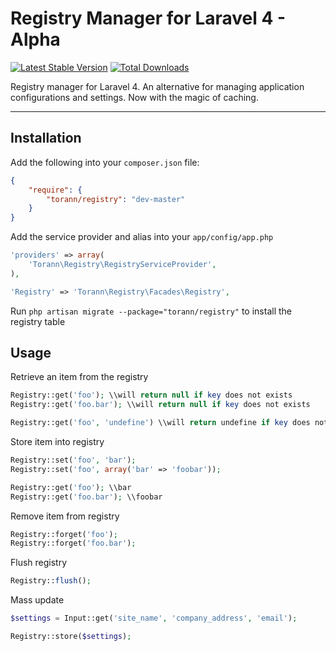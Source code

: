 # Registry Manager for Laravel 4 - Alpha

[![Latest Stable Version](https://poser.pugx.org/torann/registry/v/stable.png)](https://packagist.org/packages/torann/registry) [![Total Downloads](https://poser.pugx.org/torann/registry/downloads.png)](https://packagist.org/packages/torann/registry)

Registry manager for Laravel 4. An alternative for managing application configurations and settings. Now with the magic of caching.

----------

## Installation

Add the following into your `composer.json` file:

```json
{
	"require": {
		"torann/registry": "dev-master"
	}
}
```

Add the service provider and alias into your `app/config/app.php`

```php
'providers' => array(
	'Torann\Registry\RegistryServiceProvider',
),

'Registry' => 'Torann\Registry\Facades\Registry',
```

Run `php artisan migrate --package="torann/registry"` to install the registry table

## Usage

Retrieve an item from the registry

```php
Registry::get('foo'); \\will return null if key does not exists
Registry::get('foo.bar'); \\will return null if key does not exists

Registry::get('foo', 'undefine') \\will return undefine if key does not exists
```

Store item into registry

```php
Registry::set('foo', 'bar');
Registry::set('foo', array('bar' => 'foobar'));

Registry::get('foo'); \\bar
Registry::get('foo.bar'); \\foobar
```

Remove item from registry

```php
Registry::forget('foo');
Registry::forget('foo.bar');
```

Flush registry

```php
Registry::flush();
```

Mass update

```php
$settings = Input::get('site_name', 'company_address', 'email');

Registry::store($settings);
```
